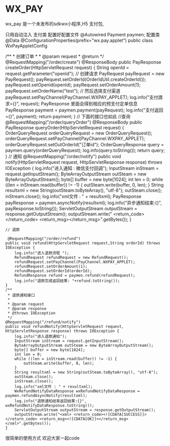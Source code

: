 # WX_PAY

wx_pay 是一个未发布的sdkwx小程序,H5 支付包,

只用自动注入 支付类 
配置好配置文件
@Autowired
Payment paymen;
配置类
@Data
@ConfigurationProperties(prefix="wx.pay.applet")
public class WxPayAppletConfig  
   
   
   /**
     * 创建订单
     *
     * @param request
     * @return
     */
    @RequestMapping("/order/create")
    @ResponseBody
    public PayResponse createOrder(HttpServletRequest request) {
        String openId = request.getParameter("openId");
        // 创建请求
        PayRequest payRequest = new PayRequest();
        payRequest.setOrderId(OrderIdUtil.createOrderId());
        payRequest.setOpenid(openId);
        payRequest.setOrderAmount(1);
        payRequest.setOrderName("test");
        // 然后选择支付渠道
        payRequest.setPayChannel(PayChannel.WXPAY_APPLET);
        log.info("支付請求={}", request);
         PayResponse 里面会得到相应的预支付定单信息
        PayResponse payment = paymen.payment(payRequest);
        log.info("支付返回={}", payment);
        return payment;
    }
    // 下面的接口也如此
    //查询
        @RequestMapping("/order/queryOrder")
    @ResponseBody
    public PayResponse queryOrder(HttpServletRequest request) {
        OrderQueryRequest orderQueryRequest = new OrderQueryRequest();
        orderQueryRequest.setPayChannel(PayChannel.WXPAY_APPLET);
        orderQueryRequest.setOutOrderId("订单id");
        OrderQueryResponse query = paymen.query(orderQueryRequest);
        log.info(query.toString());
        return query;
    }
    // 通知
        @RequestMapping("/order/notify")
    public void notify(HttpServletRequest request, HttpServletResponse response) throws IOException {
        log.info("进入通知  : 微信支付回调");
        InputStream inStream = request.getInputStream();
        ByteArrayOutputStream outSteam = new ByteArrayOutputStream();
        byte[] buffer = new byte[1024];
        int len = 0;
        while ((len = inStream.read(buffer)) != -1) {
            outSteam.write(buffer, 0, len);
        }
        String resultxml = new String(outSteam.toByteArray(), "utf-8");
        outSteam.close();
        inStream.close();
        log.info("xml文件 : " + resultxml);
        PayResponse payResponse = paymen.asyncNotify(resultxml);
        log.info("异步通知结束:{}", payResponse.toString());
        ServletOutputStream outputStream = response.getOutputStream();
        outputStream.write("<xml> <return_code><![CDATA[SUCCESS]]></return_code> <return_msg><![CDATA[OK]]></return_msg></xml>".getBytes());
    }
    
    // 退款
    
     @RequestMapping("/order/refund")
    public void refund(HttpServletRequest request,String orderId) throws IOException {
        log.info("进入退款流程 ");
        RefundRequest refundRequest = new RefundRequest();
        refundRequest.setPayChannel(PayChannel.WXPAY_APPLET);
        refundRequest.setOrderAmount(1);
        refundRequest.setOrderId(orderId);
        RefundResponse refund = paymen.refund(refundRequest);
        log.info("退款完成返回结果: "+refund.toString());
    }
    /**
     * 退款通知接口
     *
     * @param request
     * @param response
     * @throws IOException
     */
    @RequestMapping("/refund/notify")
    public void refundNotify(HttpServletRequest request, HttpServletResponse response) throws IOException {
        log.info("进入退款通知");
        InputStream inStream = request.getInputStream();
        ByteArrayOutputStream outSteam = new ByteArrayOutputStream();
        byte[] buffer = new byte[1024];
        int len = 0;
        while ((len = inStream.read(buffer)) != -1) {
            outSteam.write(buffer, 0, len);
        }
        String resultxml = new String(outSteam.toByteArray(), "utf-8");
        outSteam.close();
        inStream.close();
        log.info("xml文件 : " + resultxml);
        WxRefundNotifyDataResponse wxRefundNotifyDataResponse = paymen.refundAsyncNotify(resultxml);
        log.info("退款通知结束返回结果:{}", wxRefundNotifyDataResponse.toString());
        ServletOutputStream outputStream = response.getOutputStream();
        outputStream.write("<xml> <return_code><![CDATA[SUCCESS]]></return_code> <return_msg><![CDATA[OK]]></return_msg></xml>".getBytes());
    }

很简单的使用方式  欢迎大家一起code
